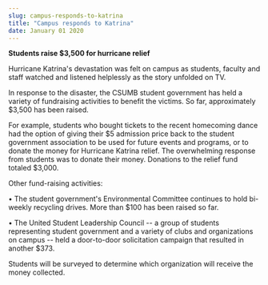 ```yaml
---
slug: campus-responds-to-katrina
title: "Campus responds to Katrina"
date: January 01 2020
---
```


 
<p><strong>Students raise $3,500 for hurricane relief</strong></p>
<p>
  Hurricane Katrina's devastation was felt on campus as students, faculty and
  staff watched and listened helplessly as the story unfolded on TV.
</p>
<p>
  In response to the disaster, the CSUMB student government has held a variety
  of fundraising activities to benefit the victims. So far, approximately $3,500
  has been raised.
</p>
<p>
  For example, students who bought tickets to the recent homecoming dance had
  the option of giving their $5 admission price back to the student government
  association to be used for future events and programs, or to donate the money
  for Hurricane Katrina relief. The overwhelming response from students was to
  donate their money. Donations to the relief fund totaled $3,000.
</p>
<p>Other fund-raising activities:</p>
<p>
  • The student government's Environmental Committee continues to hold bi-weekly
  recycling drives. More than $100 has been raised so far.
</p>
<p>
  • The United Student Leadership Council -- a group of students representing
  student government and a variety of clubs and organizations on campus -- held
  a door-to-door solicitation campaign that resulted in another $373.
</p>
<p>
  Students will be surveyed to determine which organization will receive the
  money collected.
</p>
 
